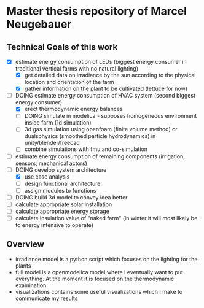 # Master thesis repository of Marcel Neugebauer

## Technical Goals of this work

- [x] estimate energy consumption of LEDs (biggest energy consumer in traditional vertical farms with no natural lighting)
  - [x] get detailed data on irradiance by the sun according to the physical location and orientation of the farm
  - [x] gather information on the plant to be cultivated (lettuce for now)
- [ ] DOING estimate energy consumption of HVAC system (second biggest energy consumer)
  - [x] erect thermodynamic energy balances
  - [ ] DOING simulate in modelica - supposes homogeneous environment inside farm (1d simulation)
  - [ ] 3d gas simulation using openfoam (finite volume method) or dualsphysics (smoothed particle hydrodynamics) in unity/blender/freecad
  - [ ] combine simulations with fmu and co-simulation
- [ ] estimate energy consumption of remaining components (irrigation, sensors, mechanical actors)
- [ ] DOING develop system architecture
  - [x] use case analysis
  - [ ] design functional architecture
  - [ ] assign modules to functions
- [ ] DOING build 3d model to convey idea better
- [ ] calculate appropriate solar installation
- [ ] calculate appropriate energy storage
- [ ] calculate insulation value of "naked farm" (in winter it will most likely be to energy intensive to operate)

## Overview

- irradiance model is a python script which focuses on the lighting for the plants
- full model is a openmodelica model where I eventually want to put everything. At the moment it is focused on the thermodynamic examination
- visualizations contains some useful visualizations which I make to communicate my results
